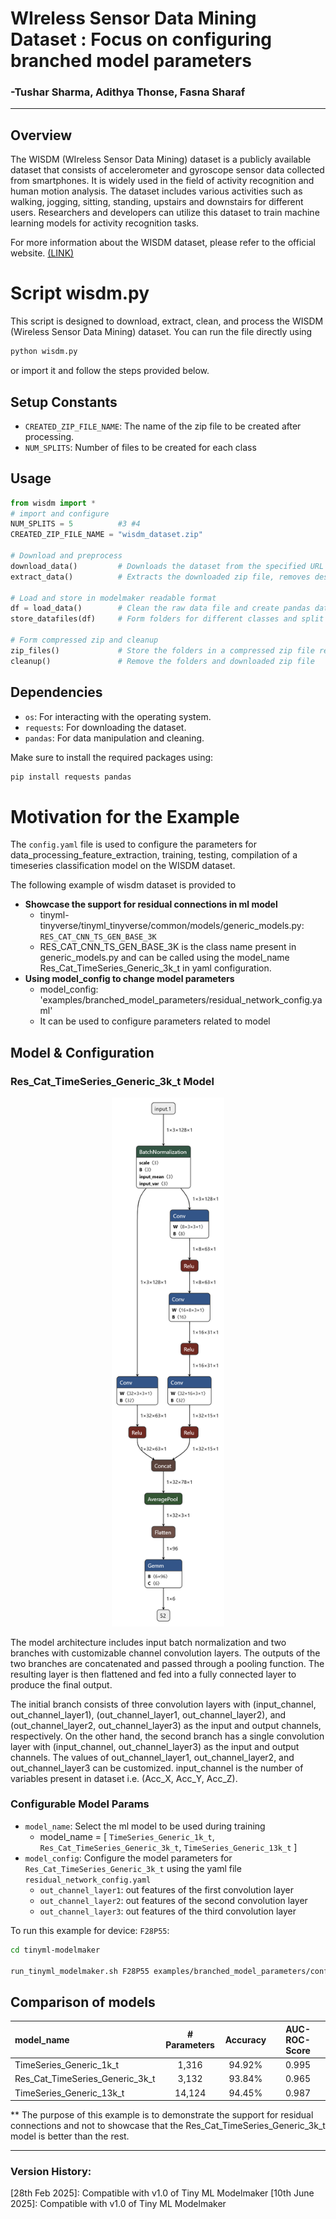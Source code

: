 # WIreless Sensor Data Mining Dataset : Focus on configuring branched model parameters
### -Tushar Sharma, Adithya Thonse, Fasna Sharaf
<hr>

## Overview

The WISDM (WIreless Sensor Data Mining) dataset is a publicly available dataset that consists of accelerometer and gyroscope sensor data collected from smartphones. It is widely used in the field of activity recognition and human motion analysis. The dataset includes various activities such as walking, jogging, sitting, standing, upstairs and downstairs for different users. Researchers and developers can utilize this dataset to train machine learning models for activity recognition tasks.

For more information about the WISDM dataset, please refer to the official website. [(LINK)](https://www.cis.fordham.edu/wisdm/dataset.php)

# Script wisdm.py

This script is designed to download, extract, clean, and process the WISDM (Wireless Sensor Data Mining) dataset. You can run the file directly using 
```sh 
python wisdm.py
``` 
or import it and follow the steps provided below.

## Setup Constants

- `CREATED_ZIP_FILE_NAME`: The name of the zip file to be created after processing.
- `NUM_SPLITS`: Number of files to be created for each class

## Usage

```python
from wisdm import *
# import and configure 
NUM_SPLITS = 5          #3 #4
CREATED_ZIP_FILE_NAME = "wisdm_dataset.zip"

# Download and preprocess
download_data()         # Downloads the dataset from the specified URL and saves it as a zip file.
extract_data()          # Extracts the downloaded zip file, removes description files, and saves the raw data file.

# Load and store in modelmaker readable format
df = load_data()        # Clean the raw data file and create pandas data frame
store_datafiles(df)     # Form folders for different classes and split each class in NUM_SPLITS

# Form compressed zip and cleanup
zip_files()             # Store the folders in a compressed zip file readable for modelmaker
cleanup()               # Remove the folders and downloaded zip file
```

## Dependencies

- `os`: For interacting with the operating system.
- `requests`: For downloading the dataset.
- `pandas`: For data manipulation and cleaning.

Make sure to install the required packages using:
```sh
pip install requests pandas
```

# Motivation for the Example

The `config.yaml` file is used to configure the parameters for data_processing_feature_extraction, training, testing, compilation of a timeseries classification model on the WISDM dataset.

The following example of wisdm dataset is provided to 
- **Showcase the support for residual connections in ml model**
    - tinyml-tinyverse/tinyml_tinyverse/common/models/generic_models.py: `RES_CAT_CNN_TS_GEN_BASE_3K`
    - RES_CAT_CNN_TS_GEN_BASE_3K is the class name present in generic_models.py and can be called using the model_name Res_Cat_TimeSeries_Generic_3k_t in yaml configuration.
- **Using model_config to change model parameters**
    - model_config: 'examples/branched_model_parameters/residual_network_config.yaml'
    - It can be used to configure parameters related to model

## Model & Configuration

### Res_Cat_TimeSeries_Generic_3k_t Model
<p align="center">  
    <img src="readme/model_onnx.png" width="180" alt="Residual Connections ONNX Model">
</p>

The model architecture includes input batch normalization and two branches with customizable channel convolution layers. The outputs of the two branches are concatenated and passed through a pooling function. The resulting layer is then flattened and fed into a fully connected layer to produce the final output.

The initial branch consists of three convolution layers with (input_channel, out_channel_layer1), (out_channel_layer1, out_channel_layer2), and (out_channel_layer2, out_channel_layer3) as the input and output channels, respectively. On the other hand, the second branch has a single convolution layer with (input_channel, out_channel_layer3) as the input and output channels. The values of out_channel_layer1, out_channel_layer2, and out_channel_layer3 can be customized. input_channel is the number of variables present in dataset i.e. (Acc_X, Acc_Y, Acc_Z).

### Configurable Model Params

- `model_name`: Select the ml model to be used during training
    - model_name = [ `TimeSeries_Generic_1k_t`, `Res_Cat_TimeSeries_Generic_3k_t`, `TimeSeries_Generic_13k_t` ]
- `model_config`: Configure the model parameters for `Res_Cat_TimeSeries_Generic_3k_t` using the yaml file `residual_network_config.yaml`
    - `out_channel_layer1`: out features of the first convolution layer 
    - `out_channel_layer2`: out features of the second convolution layer
    - `out_channel_layer3`: out features of the third convolution layer

To run this example for device: `F28P55`:
```sh
cd tinyml-modelmaker

run_tinyml_modelmaker.sh F28P55 examples/branched_model_parameters/config.yaml
```
## Comparison of models

| model_name                        | # Parameters  | Accuracy  | AUC-ROC-Score |
| :---                              | :----------:  | :----:    | :-----------: |
| TimeSeries_Generic_1k_t           | 1,316         | 94.92%    |    0.995      |
| Res_Cat_TimeSeries_Generic_3k_t   | 3,132         | 93.84%    |    0.965      |
| TimeSeries_Generic_13k_t          | 14,124        | 94.45%    |    0.987      |

** The purpose of this example is to demonstrate the support for residual connections and not to showcase that the Res_Cat_TimeSeries_Generic_3k_t model is better than the rest.


<hr>

### Version History:

[28th Feb 2025]: Compatible with v1.0 of Tiny ML Modelmaker
[10th June 2025]: Compatible with v1.0 of Tiny ML Modelmaker